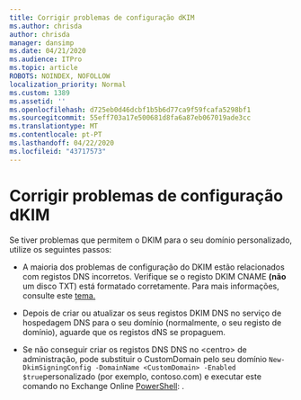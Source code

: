 ```yaml
---
title: Corrigir problemas de configuração dKIM
ms.author: chrisda
author: chrisda
manager: dansimp
ms.date: 04/21/2020
ms.audience: ITPro
ms.topic: article
ROBOTS: NOINDEX, NOFOLLOW
localization_priority: Normal
ms.custom: 1389
ms.assetid: ''
ms.openlocfilehash: d725eb0d46dcbf1b5b6d77ca9f59fcafa5298bf1
ms.sourcegitcommit: 55eff703a17e500681d8fa6a87eb067019ade3cc
ms.translationtype: MT
ms.contentlocale: pt-PT
ms.lasthandoff: 04/22/2020
ms.locfileid: "43717573"
---
```

# <a name="fix-dkim-setup-issues"></a>Corrigir problemas de configuração dKIM

Se tiver problemas que permitem o DKIM para o seu domínio personalizado, utilize os seguintes passos:

- A maioria dos problemas de configuração do DKIM estão relacionados com registos DNS incorretos. Verifique se o registo DKIM CNAME **(não** um disco TXT) está formatado corretamente. Para mais informações, consulte este [tema.](https://docs.microsoft.com/office365/SecurityCompliance/use-dkim-to-validate-outbound-email#what-you-need-to-do-to-manually-set-up-dkim-in-office-365)

- Depois de criar ou atualizar os seus registos DKIM DNS no serviço de hospedagem DNS para o seu domínio (normalmente, o seu registo de domínio), aguarde que os registos dNS se propaguem.

- Se não conseguir criar os registos DNS DNS no \<centro\> de administração, pode substituir o CustomDomain pelo seu domínio `New-DkimSigningConfig -DomainName <CustomDomain> -Enabled $true`personalizado (por exemplo, contoso.com) e executar este comando no Exchange Online [PowerShell](https://docs.microsoft.com/powershell/exchange/exchange-online/connect-to-exchange-online-powershell/connect-to-exchange-online-powershell): .
